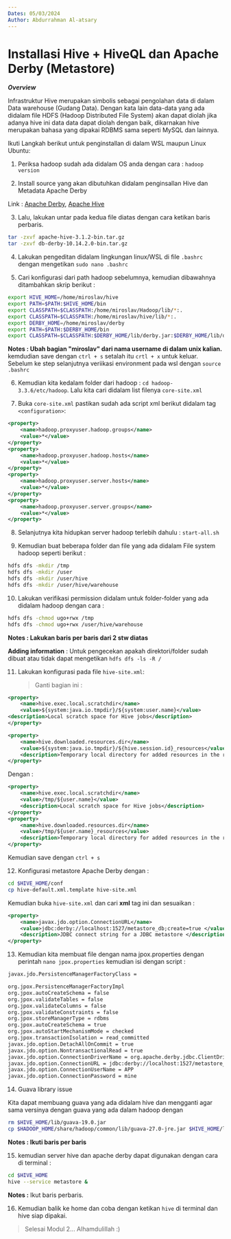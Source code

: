 ```yaml
---
Dates: 05/03/2024
Author: Abdurrahman Al-atsary
---
```


# **Installasi Hive + HiveQL dan Apache Derby (Metastore)**

_**Overview**_

Infrastruktur Hive merupakan simbolis sebagai pengolahan data di dalam Data warehouse (Gudang Data). Dengan kata lain data-data yang ada didalam file HDFS (Hadoop Distributed File System) akan dapat diolah jika adanya hive ini data data dapat diolah dengan baik, dikarnakan hive merupakan bahasa yang dipakai RDBMS sama seperti MySQL dan lainnya.

Ikuti Langkah berikut untuk penginstallan di dalam WSL maupun Linux Ubuntu:

1. Periksa hadoop sudah ada didalam OS anda dengan cara : `hadoop version`

2. Install source yang akan dibutuhkan didalam penginsallan Hive dan Metadata Apache Derby

Link : [Apache Derby](https://db.apache.org/derby/releases/release-10_14_2_0.html), [Apache Hive](https://dlcdn.apache.org/hive/)

3. Lalu, lakukan untar pada kedua file diatas dengan cara ketikan baris perbaris.

```bash
tar -zxvf apache-hive-3.1.2-bin.tar.gz
tar -zxvf db-derby-10.14.2.0-bin.tar.gz
```

4. Lakukan pengeditan didalam lingkungan linux/WSL di file `.bashrc` dengan mengetikan `sudo nano .bashrc`

5. Cari konfigurasi dari path hadoop sebelumnya, kemudian dibawahnya ditambahkan skrip berikut :

```bash
export HIVE_HOME=/home/miroslav/hive
export PATH=$PATH:$HIVE_HOME/bin
export CLASSPATH=$CLASSPATH:/home/miroslav/Hadoop/lib/*:.
export CLASSPATH=$CLASSPATH:/home/miroslav/hive/lib/*:.
export DERBY_HOME=/home/miroslav/derby
export PATH=$PATH:$DERBY_HOME/bin
export CLASSPATH=$CLASSPATH:$DERBY_HOME/lib/derby.jar:$DERBY_HOME/lib/derbytools.jar
```

**Notes : Ubah bagian "miroslav" dari nama username di dalam unix kalian.** kemdudian save dengan `ctrl + s` setalah itu `crtl + x` untuk keluar. Sebelum ke step selanjutnya veriikasi environment pada wsl dengan `source .bashrc`

6. Kemudian kita kedalam folder dari hadoop : `cd hadoop-3.3.6/etc/hadoop`. Lalu kita cari didalam list filenya `core-site.xml`

7. Buka `core-site.xml` pastikan sudah ada script xml berikut didalam tag `<configuration>`:

```xml
<property>
    <name>hadoop.proxyuser.hadoop.groups</name>
    <value>*</value>
</property>
<property>
    <name>hadoop.proxyuser.hadoop.hosts</name>
    <value>*</value>
</property>
<property>
    <name>hadoop.proxyuser.server.hosts</name>
    <value>*</value>
</property>
<property>
    <name>hadoop.proxyuser.server.groups</name>
    <value>*</value>
</property>
```

8. Selanjutnya kita hidupkan server hadoop terlebih dahulu : `start-all.sh`

9. Kemudian buat beberapa folder dan file yang ada didalam File system hadoop seperti berikut :

```bash
hdfs dfs -mkdir /tmp
hdfs dfs -mkdir /user
hdfs dfs -mkdir /user/hive
hdfs dfs -mkdir /user/hive/warehouse
```

10. Lakukan verifikasi permission didalam untuk folder-folder yang ada didalam hadoop dengan cara :

```bash
hdfs dfs -chmod ugo+rwx /tmp
hdfs dfs -chmod ugo+rwx /user/hive/warehouse
```

**Notes : Lakukan baris per baris dari 2 stw diatas**

**Adding information** : Untuk pengecekan apakah direktori/folder sudah dibuat atau tidak dapat mengetikan `hdfs dfs -ls -R / `

11. Lakukan konfigurasi pada file `hive-site.xml`:
    > Ganti bagian ini :

```xml
<property>
    <name>hive.exec.local.scratchdir</name>
    <value>${system:java.io.tmpdir}/${system:user.name}</value>
<description>Local scratch space for Hive jobs</description>
</property>

<property>
    <name>hive.downloaded.resources.dir</name>
    <value>${system:java.io.tmpdir}/${hive.session.id}_resources</value>
    <description>Temporary local directory for added resources in the remote file system.</description>
</property>
```

Dengan :

```xml
<property>
    <name>hive.exec.local.scratchdir</name>
    <value>/tmp/${user.name}</value>
    <description>Local scratch space for Hive jobs</description>
</property>
<property>
    <name>hive.downloaded.resources.dir</name>
    <value>/tmp/${user.name}_resources</value>
    <description>Temporary local directory for added resources in the remote file system.</description>
</property>
```

Kemudian save dengan `ctrl + s`

12. Konfigurasi metastore Apache Derby dengan :

```bash
cd $HIVE_HOME/conf
cp hive-default.xml.template hive-site.xml
```

Kemudian buka `hive-site.xml` dan cari **xml** tag ini dan sesuaikan :

```xml
<property>
    <name>javax.jdo.option.ConnectionURL</name>
    <value>jdbc:derby://localhost:1527/metastore_db;create=true </value>
    <description>JDBC connect string for a JDBC metastore </description>
</property>
```

13. Kemudian kita membuat file dengan nama jpox.properties dengan perintah `nano jpox.properties` kemudian isi dengan script :

```txt
javax.jdo.PersistenceManagerFactoryClass =

org.jpox.PersistenceManagerFactoryImpl
org.jpox.autoCreateSchema = false
org.jpox.validateTables = false
org.jpox.validateColumns = false
org.jpox.validateConstraints = false
org.jpox.storeManagerType = rdbms
org.jpox.autoCreateSchema = true
org.jpox.autoStartMechanismMode = checked
org.jpox.transactionIsolation = read_committed
javax.jdo.option.DetachAllOnCommit = true
javax.jdo.option.NontransactionalRead = true
javax.jdo.option.ConnectionDriverName = org.apache.derby.jdbc.ClientDriver
javax.jdo.option.ConnectionURL = jdbc:derby://localhost:1527/metastore_db;create = true
javax.jdo.option.ConnectionUserName = APP
javax.jdo.option.ConnectionPassword = mine
```

14. Guava library issue

Kita dapat membuang guava yang ada didalam hive dan mengganti agar sama versinya dengan guava yang ada dalam hadoop dengan

```bash
rm $HIVE_HOME/lib/guava-19.0.jar
cp $HADOOP_HOME/share/hadoop/common/lib/guava-27.0-jre.jar $HIVE_HOME/lib/
```

**Notes : Ikuti baris per baris**

15. kemudian server hive dan apache derby dapat digunakan dengan cara di terminal :

```bash
cd $HIVE_HOME
hive --service metastore &
```

**Notes :** Ikut baris perbaris.

16. Kemudian balik ke home dan coba dengan ketikan `hive` di terminal dan hive siap dipakai.

> Selesai Modul 2... Alhamdulillah :)

